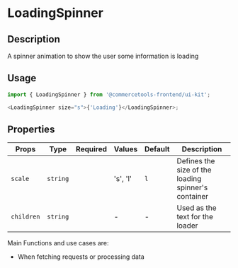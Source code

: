 # LoadingSpinner

## Description

A spinner animation to show the user some information is loading

## Usage

```js
import { LoadingSpinner } from '@commercetools-frontend/ui-kit';

<LoadingSpinner size="s">{'Loading'}</LoadingSpinner>;
```

## Properties

| Props      | Type     | Required | Values   | Default | Description                                         |
| ---------- | -------- | :------: | -------- | ------- | --------------------------------------------------- |
| `scale`    | `string` |          | 's', 'l' | `l`     | Defines the size of the loading spinner's container |
| `children` | `string` |          | -        | -       | Used as the text for the loader                     |

Main Functions and use cases are:

- When fetching requests or processing data
